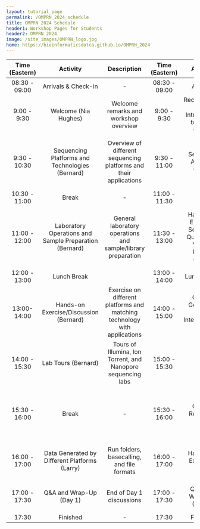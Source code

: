 ```yaml
---
layout: tutorial_page
permalink: /OMPRN_2024_schedule
title: OMPRN 2024 Schedule
header1: Workshop Pages for Students
header2: OMPRN 2024
image: /site_images/OMPRN_logo.jpg
home: https://bioinformaticsdotca.github.io/OMPRN_2024
---
```


| Time (Eastern) |                        Activity                        |                                Description                                | Time (Eastern) |                            Activity                            |                               Description                              |
|:--------------:|:------------------------------------------------------:|:-------------------------------------------------------------------------:|:--------------:|:--------------------------------------------------------------:|:----------------------------------------------------------------------:|
|  08:30 - 09:00 |                   Arrivals & Check-in                  |                                     -                                     |  08:30 - 09:00 |                            Arrivals                            |                                    -                                   |
|   9:00 - 9:30  |                  Welcome (Nia Hughes)                  |                   Welcome remarks and workshop overview                   |   9:00 - 9:30  |        Recap of Day 1 and Introduction to Day 2 (Larry)        |                                                                        |
|  9:30 - 10:30  |     Sequencing Platforms and Technologies (Bernard)    |     Overview of different sequencing platforms and their applications     |  9:30 - 11:00  |                    Sequence Analysis (Larry)                   |    Aligning sequences, reference sequences, and data analysis tools    |
|  10:30 - 11:00 |                          Break                         |                                     -                                     |  11:00 - 11:30 |                              Break                             |                                    -                                   |
|  11:00 - 12:00 | Laboratory Operations and Sample Preparation (Bernard) |        General laboratory operations and sample/library preparation       |  11:30 - 13:00 | Hands-on Exercise: Sequence Quality and Variant Review (Larry) |     FastQC output analysis, aligned sequence QC, and variant review    |
|  12:00 - 13:00 |                       Lunch Break                      |                                                                           |  13:00 - 14:00 |                           Lunch Break                          |                                    -                                   |
|   13:00-14:00  |         Hands-on Exercise/Discussion (Bernard)         | Exercise on different platforms and matching technology with applications |  14:00 - 15:00 |            Cancer Genomics and Interpretation (Alex)           |    Information assessment in cancer genomics and annotating variants   |
|  14:00 - 15:30 |                   Lab Tours (Bernard)                  |        Tours of Illumina, Ion Torrent, and Nanopore sequencing labs       |  15:00 - 15:30 |                              Break                             |                                    -                                   |
|  15:30 - 16:00 |                          Break                         |                                     -                                     |  15:30 - 16:00 |                    Clinical Reporting (Alex)                   | Typical content in clinical reports and generating reports with Djerba |
|  16:00 - 17:00 |      Data Generated by Different Platforms (Larry)     |                 Run folders, basecalling, and file formats                |  16:00 - 17:00 |                    Hands-on Exercises (Alex)                   |                Generating and reviewing clinical reports               |
|  17:00 - 17:30 |                 Q&A and Wrap-Up (Day 1)                |                          End of Day 1 discussions                         |  17:00 - 17:30 |                     Q&A and Wrap-Up (Day 2)                    |                   Summary, feedback, closing remarks                   |
|      17:30     |                        Finished                        |                                     -                                     |      17:30     |                            Finished                            |                                    -                                   |
